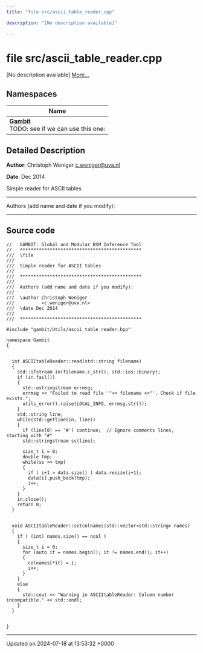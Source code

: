 ```yaml
---
title: "file src/ascii_table_reader.cpp"

description: "[No description available]"

---
```


# file src/ascii_table_reader.cpp

[No description available] [More...](#detailed-description)

## Namespaces

| Name           |
| -------------- |
| **[Gambit](/documentation/code/namespaces/namespacegambit/)** <br>TODO: see if we can use this one:  |

## Detailed Description


**Author**: Christoph Weniger [c.weniger@uva.nl](mailto:c.weniger@uva.nl)

**Date**: Dec 2014

Simple reader for ASCII tables



------------------

Authors (add name and date if you modify):



------------------




## Source code

```
//   GAMBIT: Global and Modular BSM Inference Tool
//   *********************************************
///  \file
///
///  Simple reader for ASCII tables
///
///  *********************************************
///
///  Authors (add name and date if you modify):
///
///  \author Christoph Weniger
///          <c.weniger@uva.nl>
///  \date Dec 2014
///
///  *********************************************

#include "gambit/Utils/ascii_table_reader.hpp"

namespace Gambit
{


  int ASCIItableReader::read(std::string filename)
  {
    std::ifstream in(filename.c_str(), std::ios::binary);
    if (in.fail())
    {
      std::ostringstream errmsg;
      errmsg << "Failed to read file '"<< filename <<"'. Check if file exists.";
      utils_error().raise(LOCAL_INFO, errmsg.str());
    }
    std::string line;
    while(std::getline(in, line))
    {
      if (line[0] == '#') continue;  // Ignore comments lines, starting with "#"
      std::stringstream ss(line);

      size_t i = 0;
      double tmp;
      while(ss >> tmp)
      {
        if ( i+1 > data.size() ) data.resize(i+1);
        data[i].push_back(tmp);
        i++;
      }
    }
    in.close();
    return 0;
  }


  void ASCIItableReader::setcolnames(std::vector<std::string> names)
  {
    if ( (int) names.size() == ncol )
    {
      size_t i = 0;
      for (auto it = names.begin(); it != names.end(); it++)
      {
        colnames[*it] = i;
        i++;
      }
    }
    else
    {
      std::cout << "Warning in ASCIItableReader: Column number incompatible." << std::endl;
    }
  }


}
```


-------------------------------

Updated on 2024-07-18 at 13:53:32 +0000
